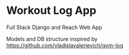 # Workout Log App

Full Stack Django and Reach Web App

Models and DB structure inspired by https://github.com/vladislavalerievich/gym-log